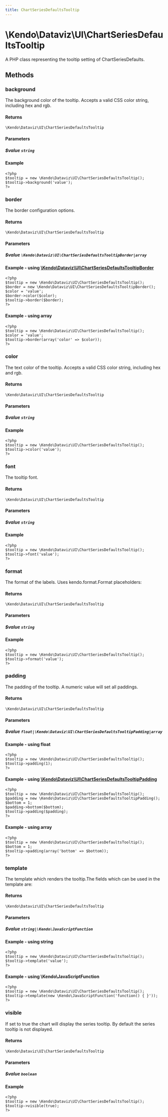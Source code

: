```yaml
---
title: ChartSeriesDefaultsTooltip
---
```


# \Kendo\Dataviz\UI\ChartSeriesDefaultsTooltip

A PHP class representing the tooltip setting of ChartSeriesDefaults.


## Methods

### background
The background color of the tooltip. Accepts a valid CSS color string, including hex and rgb.

#### Returns
`\Kendo\Dataviz\UI\ChartSeriesDefaultsTooltip`

#### Parameters

##### $value `string`



#### Example 
    <?php
    $tooltip = new \Kendo\Dataviz\UI\ChartSeriesDefaultsTooltip();
    $tooltip->background('value');
    ?>

### border

The border configuration options.

#### Returns
`\Kendo\Dataviz\UI\ChartSeriesDefaultsTooltip`

#### Parameters

##### $value `\Kendo\Dataviz\UI\ChartSeriesDefaultsTooltipBorder|array`


#### Example - using [\Kendo\Dataviz\UI\ChartSeriesDefaultsTooltipBorder](/api/wrappers/php/Kendo/Dataviz/UI/ChartSeriesDefaultsTooltipBorder)
    <?php
    $tooltip = new \Kendo\Dataviz\UI\ChartSeriesDefaultsTooltip();
    $border = new \Kendo\Dataviz\UI\ChartSeriesDefaultsTooltipBorder();
    $color = 'value';
    $border->color($color);
    $tooltip->border($border);
    ?>

#### Example - using array

    <?php
    $tooltip = new \Kendo\Dataviz\UI\ChartSeriesDefaultsTooltip();
    $color = 'value';
    $tooltip->border(array('color' => $color));
    ?>

### color
The text color of the tooltip. Accepts a valid CSS color string, including hex and rgb.

#### Returns
`\Kendo\Dataviz\UI\ChartSeriesDefaultsTooltip`

#### Parameters

##### $value `string`



#### Example 
    <?php
    $tooltip = new \Kendo\Dataviz\UI\ChartSeriesDefaultsTooltip();
    $tooltip->color('value');
    ?>

### font
The tooltip font.

#### Returns
`\Kendo\Dataviz\UI\ChartSeriesDefaultsTooltip`

#### Parameters

##### $value `string`



#### Example 
    <?php
    $tooltip = new \Kendo\Dataviz\UI\ChartSeriesDefaultsTooltip();
    $tooltip->font('value');
    ?>

### format
The format of the labels. Uses kendo.format.Format placeholders:

#### Returns
`\Kendo\Dataviz\UI\ChartSeriesDefaultsTooltip`

#### Parameters

##### $value `string`



#### Example 
    <?php
    $tooltip = new \Kendo\Dataviz\UI\ChartSeriesDefaultsTooltip();
    $tooltip->format('value');
    ?>

### padding

The padding of the tooltip. A numeric value will set all paddings.

#### Returns
`\Kendo\Dataviz\UI\ChartSeriesDefaultsTooltip`

#### Parameters

##### $value `float|\Kendo\Dataviz\UI\ChartSeriesDefaultsTooltipPadding|array`




#### Example  - using float
    <?php
    $tooltip = new \Kendo\Dataviz\UI\ChartSeriesDefaultsTooltip();
    $tooltip->padding(1);
    ?>


#### Example - using [\Kendo\Dataviz\UI\ChartSeriesDefaultsTooltipPadding](/api/wrappers/php/Kendo/Dataviz/UI/ChartSeriesDefaultsTooltipPadding)
    <?php
    $tooltip = new \Kendo\Dataviz\UI\ChartSeriesDefaultsTooltip();
    $padding = new \Kendo\Dataviz\UI\ChartSeriesDefaultsTooltipPadding();
    $bottom = 1;
    $padding->bottom($bottom);
    $tooltip->padding($padding);
    ?>

#### Example - using array

    <?php
    $tooltip = new \Kendo\Dataviz\UI\ChartSeriesDefaultsTooltip();
    $bottom = 1;
    $tooltip->padding(array('bottom' => $bottom));
    ?>

### template
The template which renders the tooltip.The fields which can be used in the template are:

#### Returns
`\Kendo\Dataviz\UI\ChartSeriesDefaultsTooltip`

#### Parameters

##### $value `string|\Kendo\JavaScriptFunction`



#### Example  - using string
    <?php
    $tooltip = new \Kendo\Dataviz\UI\ChartSeriesDefaultsTooltip();
    $tooltip->template('value');
    ?>

#### Example  - using \Kendo\JavaScriptFunction
    <?php
    $tooltip = new \Kendo\Dataviz\UI\ChartSeriesDefaultsTooltip();
    $tooltip->template(new \Kendo\JavaScriptFunction('function() { }'));
    ?>

### visible
If set to true the chart will display the series tooltip. By default the series tooltip is not displayed.

#### Returns
`\Kendo\Dataviz\UI\ChartSeriesDefaultsTooltip`

#### Parameters

##### $value `boolean`



#### Example 
    <?php
    $tooltip = new \Kendo\Dataviz\UI\ChartSeriesDefaultsTooltip();
    $tooltip->visible(true);
    ?>

